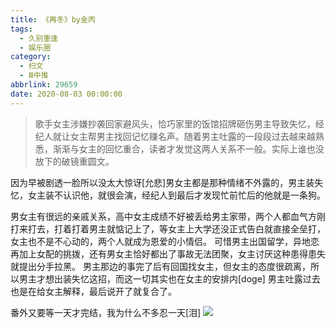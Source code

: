 ```yaml
---
title: 《再冬》by金丙
tags:
  - 久别重逢
  - 娱乐圈
category:
  - 扫文
  - Ⅲ中推
abbrlink: 29659
date: 2020-08-03 00:00:00
---
```

<meta name="referrer" content="no-referrer" />

> 歌手女主涉嫌抄袭回家避风头，恰巧家里的饭馆招牌砸伤男主导致失忆，经纪人就让女主帮男主找回记忆赚名声。随着男主吐露的一段段过去越来越熟悉，渐渐与女主的回忆重合，读者才发觉这两人关系不一般。实际上谁也没放下的破镜重圆文。

<!-- more -->


因为早被剧透一脸所以没太大惊讶[允悲]男女主都是那种情绪不外露的，男主装失忆，女主装不认识他，就很会演，经纪人到最后才发现忙前忙后的他就是一条狗。

男女主有很远的亲戚关系，高中女主成绩不好被丢给男主家带，两个人都血气方刚打来打去，打着打着男主就惦记上了，等女主上大学还没正式告白就直接全垒打，女主也不是不心动的，两个人就成为恩爱的小情侣。
可惜男主出国留学，异地恋再加上女配的挑拨，还有男女主恰好都出了事故无法团聚，女主讨厌这种患得患失就提出分手拉黑。
男主那边的事完了后有回国找女主，但女主的态度很疏离，所以男主才想出装失忆这招，而这一切其实也在女主的安排内[doge]
男主吐露过去也是在给女主解释，最后说开了就复合了。

番外又要等一天才完结，我为什么不多忍一天[泪]
![](https://wx3.sinaimg.cn/mw690/0069kFhhgy1ghd9y0azpcj30n01dsqv6.jpg)